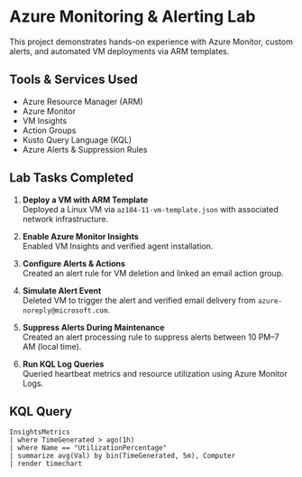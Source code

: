 # Azure Monitoring & Alerting Lab

This project demonstrates hands-on experience with Azure Monitor, custom alerts, and automated VM deployments via ARM templates.

## Tools & Services Used

- Azure Resource Manager (ARM)
- Azure Monitor
- VM Insights
- Action Groups
- Kusto Query Language (KQL)
- Azure Alerts & Suppression Rules

## Lab Tasks Completed

1. **Deploy a VM with ARM Template**  
   Deployed a Linux VM via `az104-11-vm-template.json` with associated network infrastructure.

2. **Enable Azure Monitor Insights**  
   Enabled VM Insights and verified agent installation.

3. **Configure Alerts & Actions**  
   Created an alert rule for VM deletion and linked an email action group.

4. **Simulate Alert Event**  
   Deleted VM to trigger the alert and verified email delivery from `azure-noreply@microsoft.com`.

5. **Suppress Alerts During Maintenance**  
   Created an alert processing rule to suppress alerts between 10 PM–7 AM (local time).

6. **Run KQL Log Queries**  
   Queried heartbeat metrics and resource utilization using Azure Monitor Logs.

## KQL Query

```kql
InsightsMetrics
| where TimeGenerated > ago(1h)
| where Name == "UtilizationPercentage"
| summarize avg(Val) by bin(TimeGenerated, 5m), Computer
| render timechart
